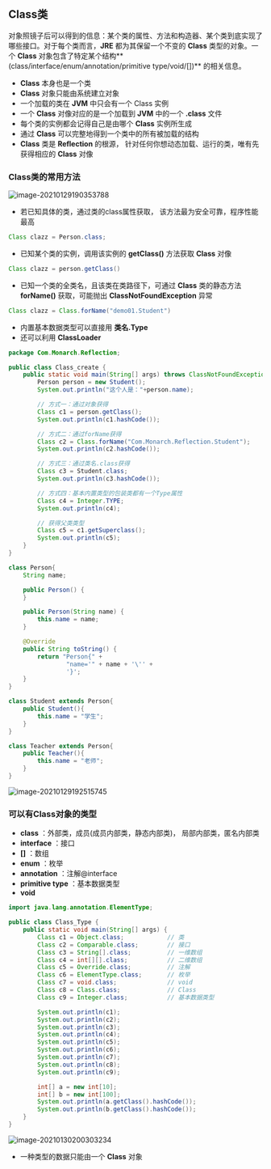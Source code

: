 ## Class类

对象照镜子后可以得到的信息：某个类的属性、方法和构造器、某个类到底实现了哪些接口。对于每个类而言，**JRE** 都为其保留一个不变的 **Class** 类型的对象。一个 **Class** 对象包含了特定某个结构**(class/interface/enum/annotation/primitive type/void/[])** 的相关信息。

- **Class** 本身也是一个类
- **Class** 对象只能由系统建立对象
- 一个加载的类在 **JVM** 中只会有一个 Class 实例
- 一个 **Class** 对像对应的是一个加载到 **JVM** 中的一个 **.class** 文件
- 每个类的实例都会记得自己是由哪个 **Class** 实例所生成
- 通过 **Class** 可以完整地得到一个类中的所有被加载的结构
- **Class** 类是 **Reflection** 的根源， 针对任何你想动态加载、运行的类，唯有先获得相应的 **Class** 对像



### Class类的常用方法

![image-20210129190353788](https://img2020.cnblogs.com/blog/2213660/202101/2213660-20210129190355860-963696574.png)

- 若已知具体的类，通过类的class属性获取， 该方法最为安全可靠，程序性能最高

```java
Class clazz = Person.class;
```

- 已知某个类的实例，调用该实例的 **getClass()** 方法获取 **Class** 对像

```java
Class clazz = person.getClass()
```

- 已知一个类的全类名，且该类在类路径下，可通过 **Class** 类的静态方法 **forName()** 获取，可能抛出 **ClassNotFoundException** 异常

```java
Class clazz = Class.forName("demo01.Student")
```

- 内置基本数据类型可以直接用 **类名.Type** 
- 还可以利用 **ClassLoader** 

```java
package Com.Monarch.Reflection;

public class Class_create {
    public static void main(String[] args) throws ClassNotFoundException {
        Person person = new Student();
        System.out.println("这个人是："+person.name);

        // 方式一：通过对象获得
        Class c1 = person.getClass();
        System.out.println(c1.hashCode());

        // 方式二：通过forName获得
        Class c2 = Class.forName("Com.Monarch.Reflection.Student");
        System.out.println(c2.hashCode());

        // 方式三：通过类名.class获得
        Class c3 = Student.class;
        System.out.println(c3.hashCode());

        // 方式四：基本内置类型的包装类都有一个Type属性
        Class c4 = Integer.TYPE;
        System.out.println(c4);

        // 获得父类类型
        Class c5 = c1.getSuperclass();
        System.out.println(c5);
    }
}

class Person{
    String name;

    public Person() {
    }

    public Person(String name) {
        this.name = name;
    }

    @Override
    public String toString() {
        return "Person{" +
                "name='" + name + '\'' +
                '}';
    }
}

class Student extends Person{
    public Student(){
        this.name = "学生";
    }
}

class Teacher extends Person{
    public Teacher(){
        this.name = "老师";
    }
}
```

![image-20210129192515745](https://img2020.cnblogs.com/blog/2213660/202101/2213660-20210129192517300-2019496335.png)



### 可以有Class对象的类型

- **class** ：外部类，成员(成员内部类，静态内部类)， 局部内部类，匿名内部类
- **interface** ：接口
- **[]** ：数组
- **enum** ：枚举
- **annotation** ：注解@interface
- **primitive type** ：基本数据类型
- **void** 

```java
import java.lang.annotation.ElementType;

public class Class_Type {
    public static void main(String[] args) {
        Class c1 = Object.class;            // 类
        Class c2 = Comparable.class;        // 接口
        Class c3 = String[].class;          // 一维数组
        Class c4 = int[][].class;           // 二维数组
        Class c5 = Override.class;          // 注解
        Class c6 = ElementType.class;       // 枚举
        Class c7 = void.class;              // void
        Class c8 = Class.class;             // Class
        Class c9 = Integer.class;           // 基本数据类型

        System.out.println(c1);
        System.out.println(c2);
        System.out.println(c3);
        System.out.println(c4);
        System.out.println(c5);
        System.out.println(c6);
        System.out.println(c7);
        System.out.println(c8);
        System.out.println(c9);

        int[] a = new int[10];
        int[] b = new int[100];
        System.out.println(a.getClass().hashCode());
        System.out.println(b.getClass().hashCode());
    }
}
```

![image-20210130200303234](https://img2020.cnblogs.com/blog/2213660/202101/2213660-20210130200305706-149492972.png)

- 一种类型的数据只能由一个 **Class** 对象

